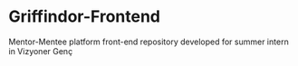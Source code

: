 # Griffindor-Frontend
Mentor-Mentee platform front-end repository developed for summer intern in Vizyoner Genç 
